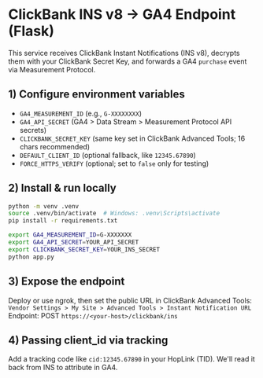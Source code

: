 # ClickBank INS v8 -> GA4 Endpoint (Flask)

This service receives ClickBank Instant Notifications (INS v8), decrypts them with your ClickBank Secret Key, and forwards a GA4 `purchase` event via Measurement Protocol.

## 1) Configure environment variables
- `GA4_MEASUREMENT_ID` (e.g., `G-XXXXXXXX`)
- `GA4_API_SECRET` (GA4 > Data Stream > Measurement Protocol API secrets)
- `CLICKBANK_SECRET_KEY` (same key set in ClickBank Advanced Tools; 16 chars recommended)
- `DEFAULT_CLIENT_ID` (optional fallback, like `12345.67890`)
- `FORCE_HTTPS_VERIFY` (optional; set to `false` only for testing)

## 2) Install & run locally
```bash
python -m venv .venv
source .venv/bin/activate  # Windows: .venv\Scripts\activate
pip install -r requirements.txt

export GA4_MEASUREMENT_ID=G-XXXXXXX
export GA4_API_SECRET=YOUR_API_SECRET
export CLICKBANK_SECRET_KEY=YOUR_INS_SECRET
python app.py
```

## 3) Expose the endpoint
Deploy or use ngrok, then set the public URL in ClickBank Advanced Tools:
`Vendor Settings > My Site > Advanced Tools > Instant Notification URL`
Endpoint: POST `https://<your-host>/clickbank/ins`

## 4) Passing client_id via tracking
Add a tracking code like `cid:12345.67890` in your HopLink (TID). We'll read it back from INS to attribute in GA4.
